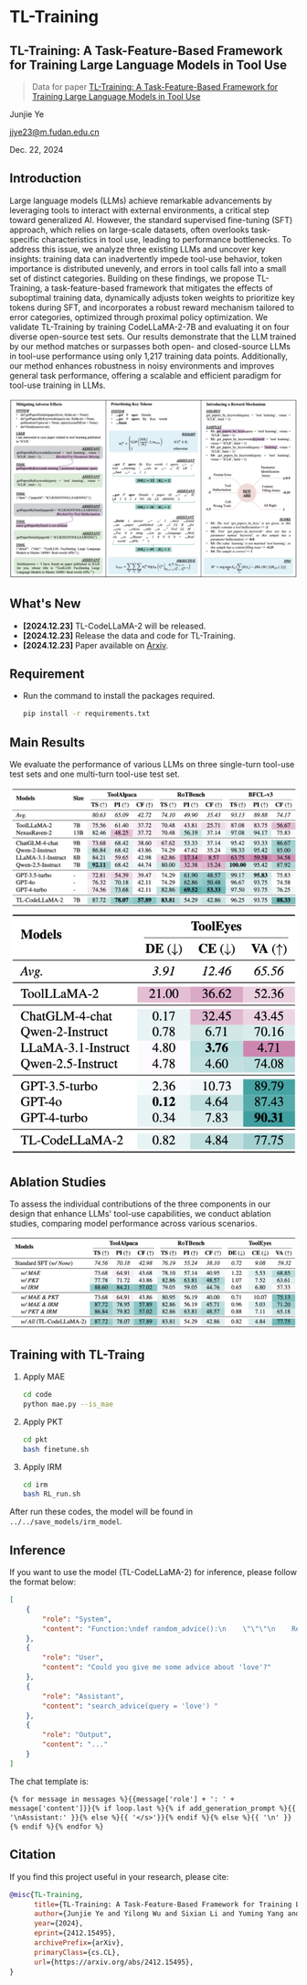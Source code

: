 # TL-Training
## TL-Training: A Task-Feature-Based Framework for Training Large Language Models in Tool Use

> Data for paper [TL-Training: A Task-Feature-Based Framework for Training Large Language Models in Tool Use](https://www.arxiv.org/abs/2412.15495)

Junjie Ye

jjye23@m.fudan.edu.cn

Dec. 22, 2024

## Introduction

Large language models (LLMs) achieve remarkable advancements by leveraging tools to interact with external environments, a critical step toward generalized AI. However, the standard supervised fine-tuning (SFT) approach, which relies on large-scale datasets, often overlooks task-specific characteristics in tool use, leading to performance bottlenecks. To address this issue, we analyze three existing LLMs and uncover key insights: training data can inadvertently impede tool-use behavior, token importance is distributed unevenly, and errors in tool calls fall into a small set of distinct categories. Building on these findings, we propose TL-Training, a task-feature-based framework that mitigates the effects of suboptimal training data, dynamically adjusts token weights to prioritize key tokens during SFT, and incorporates a robust reward mechanism tailored to error categories, optimized through proximal policy optimization. We validate TL-Training by training CodeLLaMA-2-7B and evaluating it on four diverse open-source test sets. Our results demonstrate that the LLM trained by our method matches or surpasses both open- and closed-source LLMs in tool-use performance using only 1,217 training data points. Additionally, our method enhances robustness in noisy environments and improves general task performance, offering a scalable and efficient paradigm for tool-use training in LLMs.

<div>
<center>
<img src=figures/TL-Training.png>
</div>

## What's New

- **[2024.12.23]** TL-CodeLLaMA-2 will be released.
- **[2024.12.23]** Release the data and code for TL-Training.
- **[2024.12.23]** Paper available on [Arxiv](https://www.arxiv.org/abs/2412.15495).

## Requirement

- Run the command to install the packages required.
  ```bash
  pip install -r requirements.txt
  ```

## Main Results

We evaluate the performance of various LLMs on three single-turn tool-use test sets and one multi-turn tool-use test set.

<div>
<center>
<img src=figures/result-single.png>
</div>

<div>
<center>
<img src=figures/result-multi.png>
</div>

## Ablation Studies

To assess the individual contributions of the three components in our design that enhance LLMs' tool-use capabilities, we conduct ablation studies, comparing model performance across various scenarios.

<div>
<center>
<img src=figures/ablation.png>
</div>

## Training with TL-Traing

1. Apply MAE
    ```sh
    cd code
    python mae.py --is_mae
    ```

2. Apply PKT
    ```sh
    cd pkt
    bash finetune.sh 
    ```

3. Apply IRM
    ```sh
    cd irm
    bash RL_run.sh
    ```

After run these codes, the model will be found in `../../save_models/irm_model`.

## Inference

If you want to use the model (TL-CodeLLaMA-2) for inference, please follow the format below:

```json
[
    {
        "role": "System",
        "content": "Function:\ndef random_advice():\n    \"\"\"\n    Returns a random advice slip as a slip object.\n    \"\"\"\n\nFunction:\ndef advice_by_id(slip_id:str):\n    \"\"\"\n    If an advice slip is found with the corresponding {slip_id}, a slip object is returned.\n\n    Args:\n        slip_id (string): The unique ID of this advice slip.\n    \"\"\"\n\nFunction:\ndef search_advice(query:str):\n    \"\"\"\n    If an advice slip is found, containing the corresponding search term in {query}, an array of slip objects is returned inside a search object.\n\n    Args:\n        query (string): The search query provided.\n    \"\"\"\n\nFunction:\ndef ask_to_user(question:str):\n    \"\"\"\n    You can ask user for guidance when you think you need more information to handle the task, but you should use this tool as less as you can.\n\n    Args:\n        question (string): The question you want to ask to user.\n    \"\"\"\n\nFunction:\ndef finish(answer:str):\n    \"\"\"\n    Finish the task and give your answer.\n\n    Args:\n        answer (string): Your answer for the task.\n    \"\"\"\n\n"
    },
    {
        "role": "User",
        "content": "Could you give me some advice about 'love'?"
    },
    {
        "role": "Assistant",
        "content": "search_advice(query = 'love') "
    },
    {
        "role": "Output",
        "content": "..."
    }
]
```

The chat template is:

```jinja
{% for message in messages %}{{message['role'] + ': ' + message['content']}}{% if loop.last %}{% if add_generation_prompt %}{{ '\nAssistant:' }}{% else %}{{ '</s>'}}{% endif %}{% else %}{{ '\n' }}{% endif %}{% endfor %}
```

## Citation

If you find this project useful in your research, please cite:

```bibtex
@misc{TL-Training,
      title={TL-Training: A Task-Feature-Based Framework for Training Large Language Models in Tool Use}, 
      author={Junjie Ye and Yilong Wu and Sixian Li and Yuming Yang and Tao Gui and Qi Zhang and Xuanjing Huang and Peng Wang and Zhongchao Shi and Jianping Fan and Zhengyin Du},
      year={2024},
      eprint={2412.15495},
      archivePrefix={arXiv},
      primaryClass={cs.CL},
      url={https://arxiv.org/abs/2412.15495}, 
}
```
